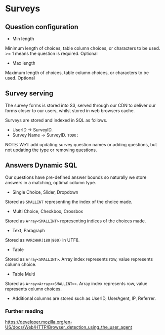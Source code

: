 # Surveys

## Question configuration

- Min length

Minimum length of choices, table column choices, or characters to be used. >= 1 means the question is required. Optional

- Max length

Maximum length of choices, table column choices, or characters to be used. Optional

## Survey serving

The survey forms is stored into S3, served through our CDN to deliver our forms closer to our users, whilst stored in web browsers cache.

Surveys are stored and indexed in SQL as follows. 

- UserID -> SurveyID.
- Survey Name -> SurveyID. `TODO:`

NOTE: We'll add updating survey question names or adding questions, but not updating the type or removing questions.

## Answers Dynamic SQL

Our questions have pre-defined answer bounds so naturally we store answers in a matching, optimal column type.

- Single Choice, Slider, Dropdown

Stored as `SMALLINT` representing the index of the choice made.

- Multi Choice, Checkbox, Crossbox

Stored as `Array<SMALLINT>` representing indices of the choices made.

- Text, Paragraph

Stored as `VARCHAR(180|800)` in UTF8.

- Table

Stored as `Array<SMALLINT>`. Array index represents row, value represents column choice.

- Table Multi

Stored as `Array<Array<<SMALLINT>>`. Array index represents row, value represents column choices.


- Additional columns are stored such as UserID, UserAgent, IP, Referrer.

### Further reading

https://developer.mozilla.org/en-US/docs/Web/HTTP/Browser_detection_using_the_user_agent
